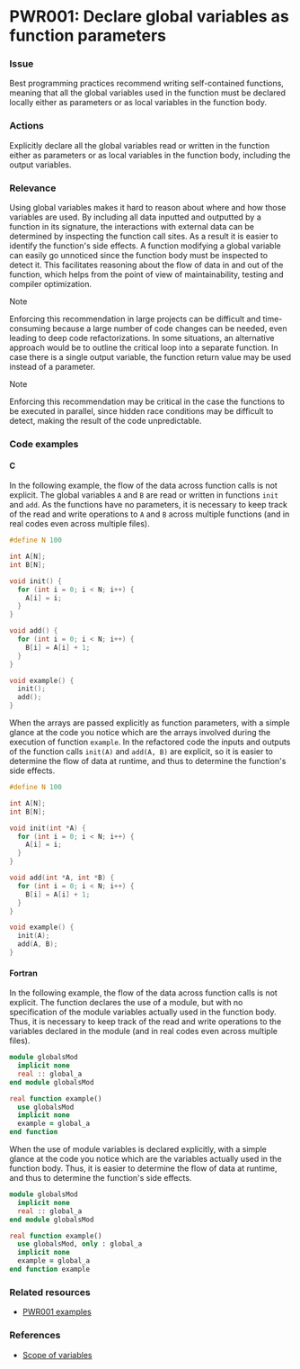 # PWR001: Declare global variables as function parameters

### Issue

Best programming practices recommend writing self-contained functions, meaning
that all the global variables used in the function must be declared locally
either as parameters or as local variables in the function body.

### Actions

Explicitly declare all the global variables read or written in the function
either as parameters or as local variables in the function body, including the
output variables.

### Relevance

Using global variables makes it hard to reason about where and how those
variables are used. By including all data inputted and outputted by a function
in its signature, the interactions with external data can be determined by
inspecting the function call sites. As a result it is easier to identify the
function's side effects. A function modifying a global variable can easily go
unnoticed since the function body must be inspected to detect it. This
facilitates reasoning about the flow of data in and out of the function, which
helps from the point of view of maintainability, testing and compiler
optimization.

> [!NOTE]
> Enforcing this recommendation in large projects can be difficult and
> time-consuming because a large number of code changes can be needed, even
> leading to deep code refactorizations. In some situations, an alternative
> approach would be to outline the critical loop into a separate function. In
> case there is a single output variable, the function return value may be used
> instead of a parameter.

> [!NOTE]
> Enforcing this recommendation may be critical in the case the functions to be
> executed in parallel, since hidden race conditions may be difficult to detect,
> making the result of the code unpredictable.

### Code examples

#### C

In the following example, the flow of the data across function calls is not
explicit. The global variables `A` and `B` are read or written in functions
`init` and `add`. As the functions have no parameters, it is necessary to keep
track of the read and write operations to `A` and `B` across multiple functions
(and in real codes even across multiple files).

```c
#define N 100

int A[N];
int B[N];

void init() {
  for (int i = 0; i < N; i++) {
    A[i] = i;
  }
}

void add() {
  for (int i = 0; i < N; i++) {
    B[i] = A[i] + 1;
  }
}

void example() {
  init();
  add();
}
```

When the arrays are passed explicitly as function parameters, with a simple
glance at the code you notice which are the arrays involved during the execution
of function `example`. In the refactored code the inputs and outputs of the
function calls `init(A)` and `add(A, B)` are explicit, so it is easier to
determine the flow of data at runtime, and thus to determine the function's side
effects.

```c
#define N 100

int A[N];
int B[N];

void init(int *A) {
  for (int i = 0; i < N; i++) {
    A[i] = i;
  }
}

void add(int *A, int *B) {
  for (int i = 0; i < N; i++) {
    B[i] = A[i] + 1;
  }
}

void example() {
  init(A);
  add(A, B);
}
```

#### Fortran

In the following example, the flow of the data across function calls is not
explicit. The function declares the use of a module, but with no specification
of the module variables actually used in the function body. Thus, it is
necessary to keep track of the read and write operations to the variables
declared in the module (and in real codes even across multiple files).

```f90
module globalsMod
  implicit none
  real :: global_a
end module globalsMod

real function example()
  use globalsMod
  implicit none
  example = global_a
end function
```

When the use of module variables is declared explicitly, with a simple glance at
the code you notice which are the variables actually used in the function body.
Thus, it is easier to determine the flow of data at runtime, and thus to
determine the function's side effects.

```f90
module globalsMod
  implicit none
  real :: global_a
end module globalsMod

real function example()
  use globalsMod, only : global_a
  implicit none
  example = global_a
end function example
```

### Related resources

* [PWR001 examples](https://github.com/codee-com/open-catalog/tree/main/Checks/PWR001/)

### References

* [Scope of variables](https://users.cs.cf.ac.uk/Dave.Marshall/PERL/node52.html)
